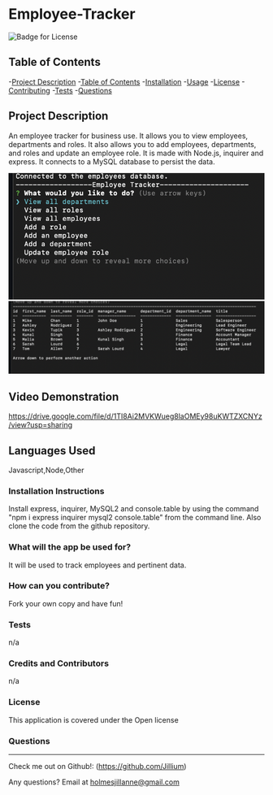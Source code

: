 # Employee-Tracker

  ![Badge for License](https://img.shields.io/badge/license-Open-informational)
  
  ## Table of Contents
  -[Project Description](#projectDescription)
  -[Table of Contents](#tableofContents)
  -[Installation](#installation)
  -[Usage](#usage)
  -[License](#license)
  -[Contributing](#contributing)
  -[Tests](#tests)
  -[Questions](#questions)


  ## Project Description 
  An employee tracker for business use. It allows you to view employees, departments and roles. It also allows you to add employees, departments, and roles and update an employee role. It is made with Node.js, inquirer and express. It connects to a MySQL database to persist the data.

  <img src = "./public/assets/images/screenshot1.png">
  <img src = "./public/assets/images/screenshot2.png">

  ## Video Demonstration
  https://drive.google.com/file/d/1TI8Ai2MVKWueg8laOMEy98uKWTZXCNYz/view?usp=sharing
  
  
  ## Languages Used 
  Javascript,Node,Other

  ### Installation Instructions
  Install express, inquirer, MySQL2 and console.table by using the command "npm i express inquirer mysql2 console.table" from the command line. Also clone the code from the github repository.

  ### What will the app be used for? 
  It will be used to track employees and pertinent data.

  ### How can you contribute?
  Fork your own copy and have fun!

  ### Tests 
  n/a

  ### Credits and Contributors 
  n/a

  ### License
  This application is covered under the Open license
  

  ### Questions
  -------------------------------------------------------------------------------------------------------
  
  Check me out on Github!: (https://github.com/Jillium) 
  
  Any questions? Email at holmesjillanne@gmail.com